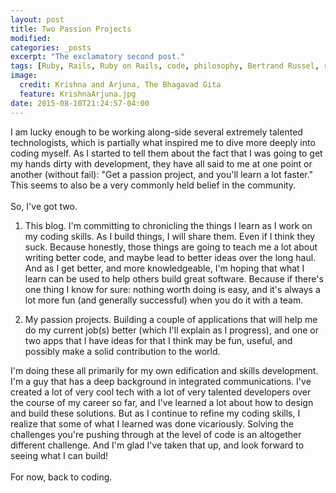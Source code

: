 ```yaml
---
layout: post
title: Two Passion Projects
modified:
categories: _posts
excerpt: "The exclamatory second post."
tags: [Ruby, Rails, Ruby on Rails, code, philosophy, Bertrand Russel, reading, learning]
image:
  credit: Krishna and Arjuna, The Bhagavad Gita
  feature: KrishnaArjuna.jpg
date: 2015-08-10T21:24:57-04:00
---
```

I am lucky enough to be working along-side several extremely talented technologists, which is partially what inspired me to dive more deeply into coding myself. As I started to tell them about the fact that I was going to get my hands dirty with development, they have all said to me at one point or another (without fail): "Get a passion project, and you'll learn a lot faster." This seems to also be a very commonly held belief in the community.
<br /><br />
So, I've got two.

1. This blog. I'm committing to chronicling the things I learn as I work on my coding skills. As I build things, I will share them. Even if I think they suck. Because honestly, those things are going to teach me a lot about writing better code, and maybe lead to better ideas over the long haul. And as I get better, and more knowledgeable, I'm hoping that what I learn can be used to help others build great software. Because if there's one thing I know for sure: nothing worth doing is easy, and it's always a lot more fun (and generally successful) when you do it with a team.

2. My passion projects. Building a couple of applications that will help me do my current job(s) better (which I'll explain as I progress), and one or two apps that I have ideas for that I think may be fun, useful, and possibly make a solid contribution to the world.

I'm doing these all primarily for my own edification and skills development. I'm a guy that has a deep background in integrated communications. I've created a lot of very cool tech with a lot of very talented developers over the course of my career so far, and I've learned a lot about how to design and build these solutions. But as I continue to refine my coding skills, I realize that some of what I learned was done vicariously. Solving the challenges you're pushing through at the level of code is an altogether different challenge. And I'm glad I've taken that up, and look forward to seeing what I can build!
<br /><br />
For now, back to coding.
